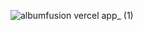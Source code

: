 ![albumfusion vercel app_ (1)](https://github.com/user-attachments/assets/d948d219-2cdf-4201-a572-797a2016db24)
